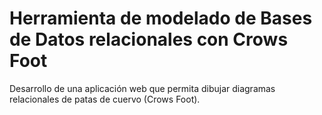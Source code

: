 # Herramienta de modelado de Bases de Datos relacionales con Crows Foot
Desarrollo de una aplicación web que permita dibujar diagramas relacionales de patas de cuervo (Crows Foot).
